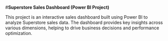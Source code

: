 #**Superstore Sales Dashboard (Power BI Project)**

This project is an interactive sales dashboard built using Power BI to analyze Superstore sales data. The dashboard provides key insights across various dimensions, helping to drive business decisions and performance optimization.
